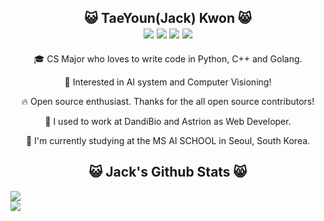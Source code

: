 <div align="center">
     <h2>😺 TaeYoun(Jack) Kwon 😸
    <div>
        <a href="https://github.com/kweont0211"><img src="https://img.shields.io/badge/github-black?style=flat&logo=github&logoColor=white"/></a>
        <a href="https://www.linkedin.com/in/taeyoun-kwon-66437a162/"><img src="https://img.shields.io/badge/Linkedin-black?style=flat-square&logo=linkedin&logoColor=white"/></a>
        <a href="mailto:kweont0211@gmail.com"><img src="https://img.shields.io/badge/Gmail-black?style=flat-square&logo=Gmail&logoColor=black&link=mailto:kweont0211@gmail.com"/></a>
        <a href="https://hits.seeyoufarm.com"><img src="https://hits.seeyoufarm.com/api/count/incr/badge.svg?url=https%3A%2F%2Fgithub.com%2Fkweont0211%2Fhit-counter&count_bg=%23000000&title_bg=%23555555&icon=&icon_color=%234A7DB6&title=hits&edge_flat=false"/></a>
    </div>
  </h2> 
  <div align="center">
    <p>🎓 CS Major who loves to write code in Python, C++ and Golang.</p>
    <p>📖 Interested in AI system and Computer Visioning!</p>
    <p>🔥 Open source enthusiast. Thanks for the all open source contributors!</p>
    <p> 🏢 I used to work at DandiBio and Astrion as Web Developer.
    <p> 🏫 I'm currently studying at the MS AI SCHOOL in Seoul, South Korea.</p>
  </div>
</div>

    
  <div align="center">
    <h2> 😺 Jack's Github Stats 😸 </h2>
      <div align="left">
          <img src="https://github-readme-stats.vercel.app/api?username=kweont0211&show_icons=true"></img>
      </div>
      <div align="left" margin-left="none" margin-top="none">
          <img src="https://github-readme-stats.vercel.app/api/top-langs/?username=kweont0211&layout=compact"></img>
      </div>
  </div>  

  
  
  
  
  	
<!---
kweont0211/kweont0211 is a ✨ special ✨ repository because its `README.md` (this file) appears on your GitHub profile.
You can click the Preview link to take a look at your changes.
--->
